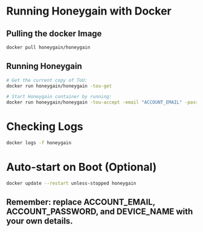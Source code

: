 # Running Honeygain with Docker

## Pulling the docker Image
```bash
docker pull honeygain/honeygain
```

## Running Honeygain
```bash
# Get the current copy of ToU:
docker run honeygain/honeygain -tou-get

# Start Honeygain container by running:
docker run honeygain/honeygain -tou-accept -email "ACCOUNT_EMAIL" -pass "ACCOUNT_PASSWORD" -device "DEVICE_NAME"
```
# Checking Logs
```bash
docker logs -f honeygain
```

# Auto-start on Boot (Optional)
```bash
docker update --restart unless-stopped honeygain
```

## Remember: replace ACCOUNT_EMAIL, ACCOUNT_PASSWORD, and DEVICE_NAME with your own details.